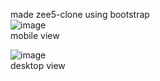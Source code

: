 made zee5-clone using bootstrap <br>
![image](https://github.com/isseidevil/zee5-clone/assets/149817970/173d5866-9c70-402f-935b-5fd5d454c6a7)<br>
  mobile view<br>

![image](https://github.com/isseidevil/zee5-clone/assets/149817970/7f3e3807-07fc-4fc8-83f1-f14d6bb2f6a0)<br>
  desktop view<br>
